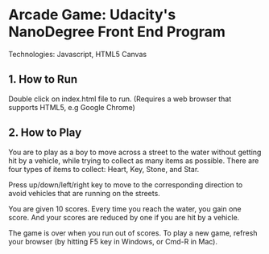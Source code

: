 Arcade Game: Udacity's NanoDegree Front End Program
===============================

Technologies: Javascript, HTML5 Canvas

## 1. How to Run

Double click on index.html file to run.
(Requires a web browser that supports HTML5, e.g Google Chrome)


## 2. How to Play

You are to play as a boy to move across a street to the water without getting hit by a vehicle, while trying to collect as many items as possible. There are four
types of items to collect: Heart, Key, Stone, and Star.

Press up/down/left/right key to move to the corresponding direction to avoid 
vehicles that are running on the streets.

You are given 10 scores. Every time you reach the water, you gain one score.
And your scores are reduced by one if you are hit by a vehicle. 

The game is over when you run out of scores. To play a new game, refresh your 
browser (by hitting F5 key in Windows, or Cmd-R in Mac).

